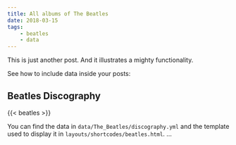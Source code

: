 ```yaml
---
title: All albums of The Beatles
date: 2018-03-15
tags: 
    - beatles
    - data
---
```


This is just another post. And it illustrates a mighty functionality.

<!--more-->

See how to include data inside your posts:

## Beatles Discography

{{< beatles >}}

You can find the data in `data/The_Beatles/discography.yml` and the template used to display it in `layouts/shortcodes/beatles.html`.
...
